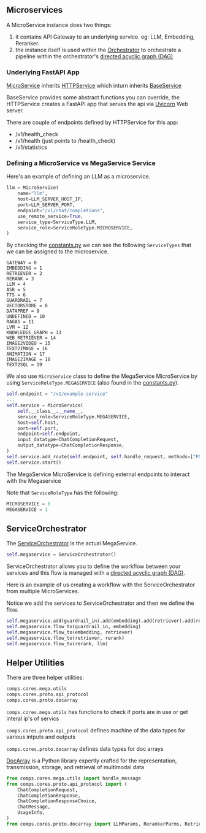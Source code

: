 ## Microservices

A MicroService instance does two things:
1. it contains API Gateway to an underlying service.  eg: LLM, Embedding, Reranker.
2. the instance itself is used within the [Orchestrator](https://github.com/opea-project/GenAIComps/blob/main/comps/cores/mega/orchestrator.py) to orchestrate a pipeline within the orchestrator's [directed acyclic graph (DAG)](https://en.wikipedia.org/wiki/Directed_acyclic_graph)


### Underlying FastAPI App

[MicroService](https://github.com/opea-project/GenAIComps/blob/main/comps/cores/mega/micro_service.py) inherits [HTTPService](https://github.com/opea-project/GenAIComps/blob/main/comps/cores/mega/http_service.py) which inturn inherits [BaseService](https://github.com/opea-project/GenAIComps/blob/main/comps/cores/mega/base_service.py)

BaseService provides some abstract functions you can override, the HTTPService creates a FastAPI app that serves the api via [Uvicorn](https://www.uvicorn.org/) Web server.

There are couple of endpoints defined by HTTPService for this app:
- /v1/health_check
- /v1/health (just points to /health_check)
- /v1/statistics

### Defining a MicroService vs MegaService Service

Here's an example of defining an LLM as a microservice.

```py
llm = MicroService(
    name="llm",
    host=LLM_SERVER_HOST_IP,
    port=LLM_SERVER_PORT,
    endpoint="/v1/chat/completions",
    use_remote_service=True,
    service_type=ServiceType.LLM,
    service_role=ServiceRoleType.MICROSERVICE,
)
```

By checking the [constants.py](https://github.com/opea-project/GenAIComps/blob/main/comps/cores/mega/constants.py) we can see the following `ServiceTypes` that we can be assigned to the microservice.

```
GATEWAY = 0
EMBEDDING = 1
RETRIEVER = 2
RERANK = 3
LLM = 4
ASR = 5
TTS = 6
GUARDRAIL = 7
VECTORSTORE = 8
DATAPREP = 9
UNDEFINED = 10
RAGAS = 11
LVM = 12
KNOWLEDGE_GRAPH = 13
WEB_RETRIEVER = 14
IMAGE2VIDEO = 15
TEXT2IMAGE = 16
ANIMATION = 17
IMAGE2IMAGE = 18
TEXT2SQL = 19
```

We also use `MicroService` class to define the MegaService MicroService by using `ServiceRoleType.MEGASERVICE` (also found in the [constants.py](https://github.com/opea-project/GenAIComps/blob/main/comps/cores/mega/constants.py)).

```py
self.endpoint = "/v1/example-service"
...
self.service = MicroService(
    self.__class__.__name__,
    service_role=ServiceRoleType.MEGASERVICE,
    host=self.host,
    port=self.port,
    endpoint=self.endpoint,
    input_datatype=ChatCompletionRequest,
    output_datatype=ChatCompletionResponse,
)
self.service.add_route(self.endpoint, self.handle_request, methods=["POST"])
self.service.start()
```

The MegaService MicroService is defining external endpoints to interact with the Megaservice

Note that `ServiceRoleType` has the following:
```py
MICROSERVICE = 0
MEGASERVICE = 1
```

## ServiceOrchestrator

The [ServiceOrchestrator](https://github.com/opea-project/GenAIComps/blob/main/comps/cores/mega/orchestrator.py) is the actual MegaService. 

```py
self.megaservice = ServiceOrchestrator()
```

ServiceOrchestrator allows you to define the workflow between your services and this flow is managed with a [directed acyclic graph (DAG)](https://en.wikipedia.org/wiki/Directed_acyclic_graph).


Here is an example of us creating a workflow with the ServiceOrchestrator from multiple MicroServices.

Notice we add the services to ServiceOrchestrator and then we define the flow.

```py
self.megaservice.add(guardrail_in).add(embedding).add(retriever).add(rerank).add(llm)
self.megaservice.flow_to(guardrail_in, embedding)
self.megaservice.flow_to(embedding, retriever)
self.megaservice.flow_to(retriever, rerank)
self.megaservice.flow_to(rerank, llm)
```

## Helper Utilities

There are three helper utilities:

```py
comps.cores.mega.utils
comps.cores.proto.api_protocol
comps.cores.proto.docarray
```

`comps.cores.mega.utils` has functions to check if ports are in use or get interal ip's of servics

`comps.cores.proto.api_protocol` defines machine of the data types for various intputs and outputs

`comps.cores.proto.docarray` defines data types for doc arrays

[DocArray](https://docs.docarray.org/) is a Python library expertly crafted for the representation, transmission, storage, and retrieval of multimodal data


```py
from comps.cores.mega.utils import handle_message
from comps.cores.proto.api_protocol import (
    ChatCompletionRequest,
    ChatCompletionResponse,
    ChatCompletionResponseChoice,
    ChatMessage,
    UsageInfo,
)
from comps.cores.proto.docarray import LLMParams, RerankerParms, RetrieverParms
```
